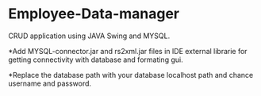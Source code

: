 # Employee-Data-manager
CRUD application using JAVA Swing and MYSQL.

*Add MYSQL-connector.jar and rs2xml.jar files in IDE external librarie for getting connectivity with database and formating gui.

*Replace the database path with your database localhost path and chance username and password.
